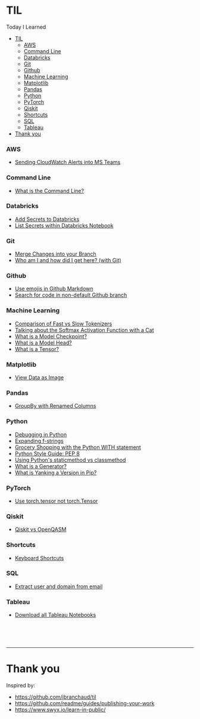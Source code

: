 # TIL
Today I Learned

- [TIL](#til)
    - [AWS](#aws)
    - [Command Line](#command-line)
    - [Databricks](#databricks)
    - [Git](#git)
    - [Github](#github)
    - [Machine Learning](#machine-learning)
    - [Matplotlib](#matplotlib)
    - [Pandas](#pandas)
    - [Python](#python)
    - [PyTorch](#pytorch)
    - [Qiskit](#qiskit)
    - [Shortcuts](#shortcuts)
    - [SQL](#sql)
    - [Tableau](#tableau)
- [Thank you](#thank-you)

### AWS
- [Sending CloudWatch Alerts into MS Teams](aws/cloudwatch_to_ms_teams.md)

### Command Line
- [What is the Command Line?](command_line/what_is_cli.md)

### Databricks
- [Add Secrets to Databricks](databricks/adding_secrets.md)
- [List Secrets within Databricks Notebook](databricks/list_secrets.md)

### Git
- [Merge Changes into your Branch](git/merge_changes_into_branch.md)
- [Who am I and how did I get here? (with Git)](git/git_user_and_remote.md)

### Github
- [Use emojis in Github Markdown](github/use_emojis_in_github.md)
- [Search for code in non-default Github branch](github/search_non_default_branch.md)

### Machine Learning
- [Comparison of Fast vs Slow Tokenizers](machine_learning/fast_vs_slow_tokenizers.md)
- [Talking about the Softmax Activation Function with a Cat](machine_learning/softmax_activation_function.md)
- [What is a Model Checkpoint?](machine_learning/what_is_a_checkpoint.md)
- [What is a Model Head?](machine_learning/what_is_a_model_head.md)
- [What is a Tensor?](machine_learning/what_is_a_tensor.md)

### Matplotlib
- [View Data as Image](matplotlib/view_data_as_image.md)

### Pandas
- [GroupBy with Renamed Columns](pandas/pandas_groupby.md)

### Python
- [Debugging in Python](python/debugging.md)
- [Expanding f-strings](python/expanding_f_strings.md)
- [Grocery Shopping with the Python WITH statement](python/python_with.md)
- [Python Style Guide: PEP 8](python/pep8.md)
- [Using Python's staticmethod vs classmethod](python/staticmethod_v_classmethod.md)
- [What is a Generator?](python/what_is_a_generator.md)
- [What is Yanking a Version in Pip?](python/yanked_version_pip.md)

### PyTorch
- [Use torch.tensor not torch.Tensor](pytorch/tensor_vs_Tensor.md)

### Qiskit
- [Qiskit vs OpenQASM](qiskit/qiskit_vs_openqasm.md)

### Shortcuts
- [Keyboard Shortcuts](shortcuts/keyboard_shortcuts.md)

### SQL
- [Extract user and domain from email](sql/extract_user_and_domain_from_email.md)

### Tableau
- [Download all Tableau Notebooks](tableau/download_notebooks.md)

<br>
<br>
<br>
  
***
# Thank you
Inspired by:
* https://github.com/jbranchaud/til
* https://github.com/readme/guides/publishing-your-work
* https://www.swyx.io/learn-in-public/